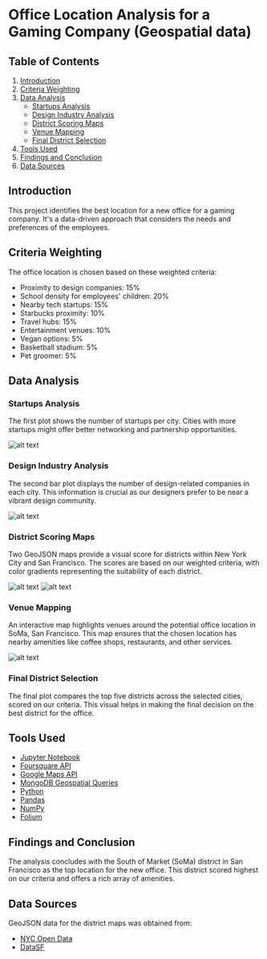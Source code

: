 # Office Location Analysis for a Gaming Company (Geospatial data)

## Table of Contents
1. [Introduction](#introduction)
2. [Criteria Weighting](#criteria-weighting)
3. [Data Analysis](#data-analysis)
   - [Startups Analysis](#startups-analysis)
   - [Design Industry Analysis](#design-industry-analysis)
   - [District Scoring Maps](#district-scoring-maps)
   - [Venue Mapping](#venue-mapping)
   - [Final District Selection](#final-district-selection)
4. [Tools Used](#tools-used)
5. [Findings and Conclusion](#findings-and-conclusion)
6. [Data Sources](#data-sources)

## Introduction
This project identifies the best location for a new office for a gaming company. It's a data-driven approach that considers the needs and preferences of the employees.

## Criteria Weighting
The office location is chosen based on these weighted criteria:

- Proximity to design companies: 15%
- School density for employees' children: 20%
- Nearby tech startups: 15%
- Starbucks proximity: 10%
- Travel hubs: 15%
- Entertainment venues: 10%
- Vegan options: 5%
- Basketball stadium: 5%
- Pet groomer: 5%

## Data Analysis

### Startups Analysis
The first plot shows the number of startups per city. Cities with more startups might offer better networking and partnership opportunities.

![alt text](https://raw.githubusercontent.com/UriCVV/data-project-III/main/img/top_cities_startups.png)

### Design Industry Analysis
The second bar plot displays the number of design-related companies in each city. This information is crucial as our designers prefer to be near a vibrant design community.

![alt text](https://raw.githubusercontent.com/UriCVV/data-project-III/main/img/top_cities_design_companies.png)

### District Scoring Maps
Two GeoJSON maps provide a visual score for districts within New York City and San Francisco. The scores are based on our weighted criteria, with color gradients representing the suitability of each district.

![alt text](https://raw.githubusercontent.com/UriCVV/data-project-III/main/img/scores_ny.png)
![alt text](https://raw.githubusercontent.com/UriCVV/data-project-III/main/img/scores_sf.png)

### Venue Mapping
An interactive map highlights venues around the potential office location in SoMa, San Francisco. This map ensures that the chosen location has nearby amenities like coffee shops, restaurants, and other services.

![alt text](https://raw.githubusercontent.com/UriCVV/data-project-III/main/img/soma_venues.png)

### Final District Selection
The final plot compares the top five districts across the selected cities, scored on our criteria. This visual helps in making the final decision on the best district for the office.

## Tools Used
- [Jupyter Notebook](https://jupyter.org/)
- [Foursquare API](https://developer.foursquare.com/)
- [Google Maps API](https://developers.google.com/maps)
- [MongoDB Geospatial Queries](https://docs.mongodb.com/manual/geospatial-queries/)
- [Python](https://www.python.org/)
- [Pandas](https://pandas.pydata.org/)
- [NumPy](https://numpy.org/)
- [Folium](https://python-visualization.github.io/folium/)


## Findings and Conclusion
The analysis concludes with the South of Market (SoMa) district in San Francisco as the top location for the new office. This district scored highest on our criteria and offers a rich array of amenities.

## Data Sources
GeoJSON data for the district maps was obtained from:
- [NYC Open Data](https://opendata.cityofnewyork.us/)
- [DataSF](https://datasf.org/)

